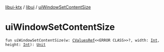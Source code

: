 [libui-ktx](../index.md) / [libui](index.md) / [uiWindowSetContentSize](./ui-window-set-content-size.md)

# uiWindowSetContentSize

`fun uiWindowSetContentSize(w: `[`CValuesRef`](../kotlinx.cinterop/-c-values-ref/index.md)`<<ERROR CLASS>>?, width: `[`Int`](https://kotlinlang.org/api/latest/jvm/stdlib/kotlin/-int/index.html)`, height: `[`Int`](https://kotlinlang.org/api/latest/jvm/stdlib/kotlin/-int/index.html)`): `[`Unit`](https://kotlinlang.org/api/latest/jvm/stdlib/kotlin/-unit/index.html)